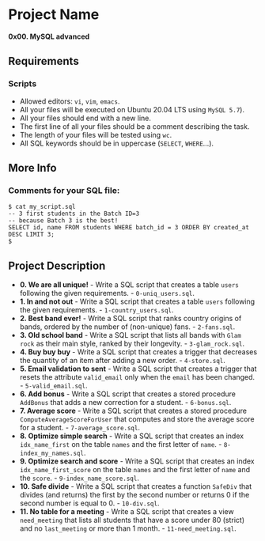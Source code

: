 # Project Name
**0x00. MySQL advanced**

##  Requirements

### Scripts
*   Allowed editors: `vi`, `vim`, `emacs`.
*   All your files will be executed on Ubuntu 20.04 LTS using `MySQL 5.7`).
*   All your files should end with a new line.
*   The first line of all your files should be a comment describing the task.
*   The length of your files will be tested using `wc`.
*   All SQL keywords should be in uppercase (`SELECT`, `WHERE`…).

## More Info
### Comments for your SQL file:
```
$ cat my_script.sql
-- 3 first students in the Batch ID=3
-- because Batch 3 is the best!
SELECT id, name FROM students WHERE batch_id = 3 ORDER BY created_at DESC LIMIT 3;
$
```

## Project Description

* **0. We are all unique!** - Write a SQL script that creates a table `users` following the given requirements. - `0-uniq_users.sql`.
* **1. In and not out** - Write a SQL script that creates a table `users` following the given requirements. - `1-country_users.sql`.
* **2. Best band ever!** - Write a SQL script that ranks country origins of bands, ordered by the number of (non-unique) fans. - `2-fans.sql`.
* **3. Old school band** - Write a SQL script that lists all bands with `Glam rock` as their main style, ranked by their longevity. - `3-glam_rock.sql`.
* **4. Buy buy buy** - Write a SQL script that creates a trigger that decreases the quantity of an item after adding a new order. - `4-store.sql`.
* **5. Email validation to sent** - Write a SQL script that creates a trigger that resets the attribute `valid_email` only when the `email` has been changed. - `5-valid_email.sql`.
* **6. Add bonus** - Write a SQL script that creates a stored procedure `AddBonus` that adds a new correction for a student. - `6-bonus.sql`.
* **7. Average score** - Write a SQL script that creates a stored procedure `ComputeAverageScoreForUser` that computes and store the average score for a student. - `7-average_score.sql`.
* **8. Optimize simple search** - Write a SQL script that creates an index `idx_name_first` on the table `names` and the first letter of `name`. - `8-index_my_names.sql`.
* **9. Optimize search and score** - Write a SQL script that creates an index `idx_name_first_score` on the table `names` and the first letter of `name` and the `score`. - `9-index_name_score.sql`.
* **10. Safe divide** - Write a SQL script that creates a function `SafeDiv` that divides (and returns) the first by the second number or returns 0 if the second number is equal to 0. - `10-div.sql`.
* **11. No table for a meeting** - Write a SQL script that creates a view `need_meeting` that lists all students that have a score under 80 (strict) and no `last_meeting` or more than 1 month. - `11-need_meeting.sql`.
